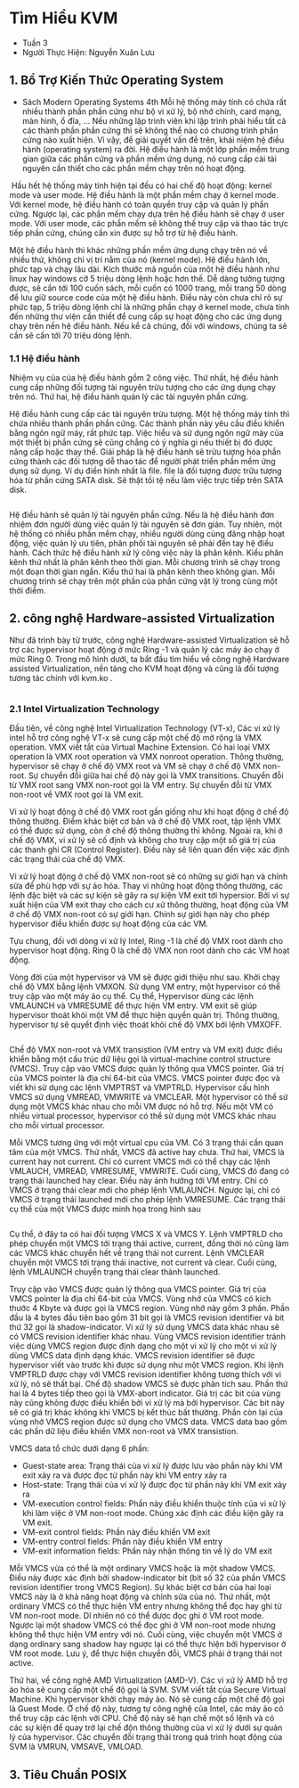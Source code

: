 # Tìm Hiểu KVM
* Tuần 3
* Người Thực Hiện: Nguyễn Xuân Lưu

## 1. Bổ Trợ Kiến Thức Operating System
* Sách Modern Operating Systems 4th
Mỗi hệ thống máy tính có chứa rất nhiều thành phần phần cứng như bộ vi xử lý, bộ nhớ chính, card mạng, màn hình, ổ đĩa, ... Nếu những lập trình viên khi lập trình phải hiểu tất cả các thành phần phần cứng thì sẽ không thể nào có chương trình phần cứng nào xuất hiện. Vì vậy, để giải quyết vấn đề trên, khái niệm hệ điều hành (operating system) ra đời. Hệ điều hành là một lớp phần mềm trung gian giữa các phần cứng và phần mềm ứng dụng, nó cung cấp cài tài nguyên cần thiết cho các phần mềm chạy trên nó hoạt động.
<image>
Hầu hết hệ thống máy tính hiện tại đều có hai chế độ hoạt động: kernel mode và user mode. Hệ điều hành là một phần mềm chạy ở kernel mode. Với kernel mode, hệ điều hành có toàn quyền truy cập và quản lý phần cứng. Ngược lại, các phần mềm chạy dựa trên hệ điều hành sẽ chạy ở user mode. Với user mode, các phần mềm sẽ không thế truy cập và thao tác trực tiếp phần cứng, chúng cần xin được sự hỗ trợ từ hệ điều hành.

Một hệ điều hành thì khác những phần mềm ứng dụng chạy trên nó về nhiều thứ, không chỉ vị trí nằm của nó (kernel mode). Hệ điều hành lớn, phức tạp và chạy lâu dài. Kích thước mã nguồn của một hệ điều hành như linux hay windows cỡ 5 triệu dòng lệnh hoặc hơn thế. Dễ dàng tưởng tượng được, sẽ cần tới 100 cuốn sách, mỗi cuốn có 1000 trang, mỗi trang 50 dòng để lưu giữ source code của một hệ điều hành. Điều này còn chưa chỉ rõ sự phức tạp, 5 triệu dòng lệnh chỉ là những phần chạy ở kernel mode, chưa tính đến những thư viện cần thiết để cung cấp sự hoạt động cho các ứng dụng chạy trên nền hệ điều hành. Nếu kể cả chúng, đối với windows, chúng ta sẽ cần sẽ cần tới 70 triệu dòng lệnh.

### 1.1 Hệ điều hành
Nhiệm vụ của của hệ điều hành gồm 2 công việc. Thứ nhất, hệ điều hành cung cấp những đối tượng tài nguyên trừu tượng cho các ứng dụng chạy trên nó. Thứ hai, hệ điều hành quản lý các tài nguyên phần cứng.

Hệ điều hành cung cấp các tài nguyên trừu tượng. Một hệ thống máy tính thì chứa nhiều thành phần phần cứng. Các thành phần này yêu cầu điều khiển bằng ngôn ngữ máy, rất phức tạp. Việc hiểu và sử dụng ngôn ngữ máy của một thiết bị phần cứng sẽ cũng chẳng có ý nghĩa gì nếu thiết bị đó được nâng cấp hoặc thay thế. Giải pháp là hệ điều hành sẽ trừu tượng hóa phần cứng thành các đối tượng dễ thao tác để người phát triển phần mềm ứng dụng sử dụng. Ví dụ điển hình nhất là file. file là đối tượng được trữu tượng hóa từ phần cứng SATA disk. Sẽ thật tồi tệ nếu làm việc trực tiếp trên SATA disk.

<img>

Hệ điều hành sẽ quản lý tài nguyên phần cứng. Nếu là hệ điều hành đơn nhiệm đơn người dùng việc quản lý tài nguyên sẽ đơn giản. Tuy nhiên, một hệ thống có nhiều phần mềm chạy, nhiều người dùng cùng đăng nhập hoạt động, việc quản lý ưu tiên, phân phối tài nguyên sẽ phải đến tay hệ điều hành. Cách thức hệ điều hành xử lý công việc này là phân kênh. Kiểu phân kênh thứ nhất là phân kênh theo thời gian. Mỗi chương trình sẽ chạy trong một đoạn thời gian ngắn. Kiểu thứ hai là phân kênh theo không gian. Mỗi chương trình sẽ chạy trên một phần của phần cứng vật lý trong cùng một thời điểm.

## 2. công nghệ Hardware-assisted Virtualization

Như đã trình bày từ trước, công nghệ Hardware-assisted Virtualization sẽ hỗ trợ các hypervisor hoạt động ở mức Ring -1 và quản lý các máy ảo chạy ở mức Ring 0. Trong mô hình dưới, ta bắt đầu tìm hiểu về công nghệ Hardware assisted Virtualization, nền tảng cho KVM hoạt động và cũng là đối tượng tương tác chính với kvm.ko .

<img>

### 2.1 Intel Virtualization Technology

Đầu tiên, về công nghệ Intel Virtualization Technology (VT-x), Các vi xử lý intel hỗ trợ công nghệ VT-x sẽ cung cấp một chế độ mở rộng là VMX operation. VMX viết tắt của Virtual Machine Extension. Có hai loại VMX operation là VMX root operation và VMX nonroot operation. Thông thường, hypervisor sẽ chạy ở chế độ VMX root và VM sẽ chạy ở chế độ VMX non-root. Sự chuyển đỗi giữa hai chế độ này gọi là VMX transitions. Chuyển đỗi từ VMX root sang VMX non-root gọi là VM entry. Sự chuyển đỗi từ VMX non-root về VMX root gọi là VM exit. 

Vi xử lý hoạt động ở chế độ VMX root gần giống như khi hoạt động ở chế độ thông thường. Điểm khác biệt cơ bản và ở chế độ VMX root, tập lệnh VMX có thể được sử dụng, còn ở chế độ thông thường thì không. Ngoài ra, khi ở chế độ VMX, vi xử lý sẽ cố định và không cho truy cập một số giá trị của các thanh ghi CR (Control Register). Điều này sẽ liên quan đến việc xác định các trạng thái của chế độ VMX.

Vi xử lý hoạt động ở chế độ VMX non-root sẽ có những sự giới hạn và chỉnh sửa để phù hợp với sự ảo hóa. Thay vì những hoạt động thông thường, các lệnh đặc biệt và các sự kiện sẽ gây ra sự kiện VM exit tới hypersior. Bởi vì sự xuất hiện của VM exit thay cho cách cư xử thông thường, hoạt động của VM ở chế độ VMX non-root có sự giới hạn. Chính sự giới hạn này cho phép hypervisor điều khiển được sự hoạt động của các VM.

Tựu chung, đối với dòng vi xử lý Intel, Ring -1 là chế độ VMX root dành cho hypervisor hoạt động. Ring 0 là chế độ VMX non root dành cho các VM hoạt động.

Vòng đời của một hypervisor và VM sẽ được giới thiệu như sau. Khởi chạy chế độ VMX bằng lệnh VMXON. Sử dụng VM entry, một hypervisor có thể truy cập vào một máy ảo cụ thể. Cụ thể, Hypervisor dùng các lệnh VMLAUNCH và VMRESUME để thực hiện VM entry. VM exit sẽ giúp hypervisor thoát khỏi một VM để thực hiện quyền quản trị. Thông thường, hypervisor tự sẽ quyết định việc thoát khỏi chế độ VMX bởi lệnh VMXOFF.

<img>

Chế độ VMX non-root và VMX transistion (VM entry và VM exit) được điều khiển bằng một cấu trúc dữ liệu gọi là virtual-machine control structure (VMCS). Truy cập vào VMCS được quản lý thông qua VMCS pointer. Giá trị của VMCS pointer là địa chỉ 64-bit của VMCS. VMCS pointer được đọc và viết khi sử dụng các lệnh VMPTRST và VMPTRLD. Hypervisor cấu hình VMCS sử dụng VMREAD, VMWRITE và VMCLEAR. Một hypervisor có thể sử dụng một VMCS khác nhau cho mỗi VM được nó hỗ trợ. Nếu một VM có nhiều virtual processor, hypervisor có thể sử dụng một VMCS khác nhau cho mỗi virtual processor.

Mỗi VMCS tương ứng với một virtual cpu của VM. Có 3 trạng thái cần quan tâm của một VMCS. Thứ nhất, VMCS đã active hay chưa. Thứ hai, VMCS là current hay not current. Chỉ có current VMCS mới có thể chạy các lệnh VMLAUCH, VMREAD, VMRESUME, VMWRITE. Cuối cùng, VMCS đó đang có trạng thái launched hay clear. Điều này ảnh hưởng tới VM entry. Chỉ có VMCS ở trạng thái clear mới cho phép lệnh VMLAUNCH. Ngược lại, chỉ có VMCS ở trạng thái launched mới cho phép lệnh VMRESUME. Các trạng thái cụ thể của một VMCS được minh họa trong hình sau

<image>
  
Cụ thể, ở đây ta có hai đối tượng VMCS X và VMCS Y. Lệnh VMPTRLD cho phép chuyển một VMCS tới trạng thái active, current, đồng thời nó cũng làm các VMCS khác chuyển hết về trạng thái not current. Lệnh VMCLEAR chuyển một VMCS tới trạng thái inactive, not current và clear. Cuối cùng, lệnh VMLAUNCH chuyển trạng thái clear thành launched.

Truy cập vào VMCS được quản lý thông qua VMCS pointer. Giá trị của VMCS pointer là địa chỉ 64-bit của VMCS. Vùng nhớ của VMCS có kích thước 4 Kbyte và được gọi là VMCS region. Vùng nhớ này gồm 3 phần. Phần đầu là 4 bytes đầu tiên bao gồm 31 bit gọi là VMCS revision identifier và bit thứ 32 gọi là shadow-indicator. Vi xử lý sử dụng VMCS data khác nhau sẽ có VMCS revision identifier khác nhau. Vùng VMCS revision identifier tránh việc dùng VMCS region được định dạng cho một vi xử lý cho một vi xử lý dùng VMCS data định dạng khác. VMCS revision identifier sẽ được hypervisor viết vào trước khi được sử dụng như một VMCS region. Khi lệnh VMPTRLD được chạy với VMCS revision identifier không tương thích với vi xử lý, nó sẽ thất bại. Chế độ shadow VMCS sẽ được phân tích sau. Phần thứ hai là 4 bytes tiếp theo gọi là VMX-abort indicator. Giá trị các bit của vùng này cũng không được điều khiển bởi vi xử lý mà bởi hypervisor. Các bit này sẽ có giá trị khác không khi VMCS bị kết thúc bất thường. Phần còn lại của vùng nhớ VMCS region được sử dụng cho VMCS data. VMCS data bao gồm các phần dữ liệu điều khiển VMX non-root và VMX transistion.

VMCS data tổ chức dưới dạng 6 phần:
* Guest-state area: Trạng thái của vi xử lý được lưu vào phần này khi VM exit xảy ra và được đọc từ phần này khi VM entry xảy ra
* Host-state: Trạng thái của vi xử lý được đọc từ phần này khi VM exit xảy ra
* VM-execution control fields: Phần này điều khiển thuộc tính của vi xử lý khi làm việc ở VM non-root mode. Chúng xác định các điều kiện gây ra VM exit.
* VM-exit control fields: Phần này điều khiển VM exit
* VM-entry control fields: Phần này điều khiển VM entry
* VM-exit information fields: Phần này nhận thông tin về lý do VM exit

Mỗi VMCS vừa có thể là một ordinary VMCS hoặc là một shadow VMCS. Điều này được xác định bởi shadow-indicator bit (bit số 32 của phần VMCS revision identifier trong VMCS Region). Sự khác biệt cơ bản của hai loại VMCS này là ở khả năng hoạt động và chỉnh sửa của nó. Thứ nhất, một ordinary VMCS có thể thực hiện VM entry nhưng không thể đọc hay ghi từ VM non-root mode. Dĩ nhiên nó có thể được đọc ghi ở VM root mode. Ngược lại một shadow VMCS có thể đọc ghi ở VM non-root mode nhưng không thể thực hiện VM entry với nó. Cuối cùng, việc chuyển một VMCS ở dạng ordinary sang shadow hay ngược lại có thể thực hiện bởi hypervisor ở VM root mode. Lưu ý, để thực hiện chuyển đỗi, VMCS phải ở trạng thái not active.



Thứ hai, về công nghệ AMD Virtualization (AMD-V). Các vi xử lý AMD hỗ trợ ảo hóa sẽ cung cấp một chế độ gọi là SVM. SVM viết tắt của Secure Virtual Machine. Khi hypervisor khởi chạy máy ảo. Nó sẽ cung cấp một chế độ gọi là Guest Mode. Ở chế độ này, tương tự công nghệ của Intel, các máy ảo có thể truy cập các lệnh với CPU. Chế độ này sẽ hạn chế một số lệnh và có các sự kiện để quay trở lại chế độn thông thường của vi xử lý dưới sự quản lý của hypervisor. Các chuyển đỗi trạng thái trong quá trình hoạt động của SVM là VMRUN, VMSAVE, VMLOAD. 


## 3. Tiêu Chuẩn POSIX
